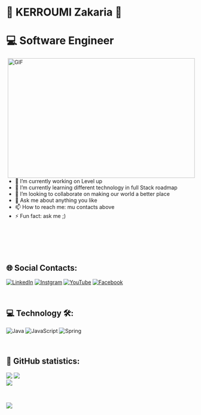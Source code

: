 # 👋 KERROUMI Zakaria 👋
# 💻 Software Engineer 
<!--<img src="coverLinkeding" alt="softwareengineer">-->

<img align="right" alt="GIF" src="https://github.com/abhisheknaiidu/abhisheknaiidu/blob/master/code.gif?raw=true" width="500" height="320" />

- 🔭 I’m currently working on Level up
- 🌱 I’m currently learning different technology in full Stack roadmap
- 👯 I’m looking to collaborate on making our world a better place <!-- - 🤔 I’m looking for help with ... -->
- 💬 Ask me about anything you like
- 📫 How to reach me: mu contacts above
- ⚡ Fun fact: ask me ;)

<br/><br/><br/><br/>
  
## 🌐 Social Contacts:

[![LinkedIn](https://img.shields.io/badge/linkedin-%230077B5.svg?&style=for-the-badge&logo=linkedin&logoColor=white)](https://www.linkedin.com/in/kerroumi-zakaria)
[![Instgram](https://img.shields.io/badge/instagram-%23E4405F.svg?&style=for-the-badge&logo=instagram&logoColor=white)](https://www.instagram.com/kerroumi_zakaria/)
[![YouTube](https://img.shields.io/badge/youTube-%2312100E.svg?&style=for-the-badge&logo=youtube&logoColor=white)](https://www.youtube.com/@geekerroumi)
[![Facebook](https://img.shields.io/badge/facebook-%2312100E.svg?&style=for-the-badge&logo=facebook&logoColor=white)](https://www.facebook.com/zakerroumi)

<br/>

## 💻 Technology 🛠:
![Java](https://img.shields.io/badge/java-%23ED8B00.svg?style=for-the-badge&logo=openjdk&logoColor=white) ![JavaScript](https://img.shields.io/badge/angular-%23323330.svg?style=for-the-badge&logo=angular&logoColor=%23F7DF1E) ![Spring](https://img.shields.io/badge/spring-%236DB33F.svg?style=for-the-badge&logo=spring&logoColor=white)

<br/>

## 🥇 GitHub statistics:
![](https://github-readme-stats.vercel.app/api?username=zkerroumi42&theme=algolia&hide_border=false&include_all_commits=false&count_private=false)
![](https://github-readme-streak-stats.herokuapp.com/?user=zkerroumi42&theme=algolia&hide_border=false)<br/>
![](https://github-readme-stats.vercel.app/api/top-langs/?username=zkerroumi42&theme=algolia&hide_border=false&include_all_commits=false&count_private=false&layout=compact)
  
<br/>

[![](https://visitcount.itsvg.in/api?id=zkerroumi42&icon=0&color=0)](https://visitcount.itsvg.in)

